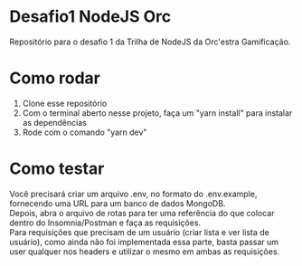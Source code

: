 # Desafio1 NodeJS Orc

Repositório para o desafio 1 da Trilha de NodeJS da Orc'estra Gamificação.

# Como rodar

1. Clone esse repositório
2. Com o terminal aberto nesse projeto, faça um "yarn install" para instalar as dependências
3. Rode com o comando "yarn dev"

# Como testar

Você precisará criar um arquivo .env, no formato do .env.example, fornecendo uma URL para um banco de dados MongoDB. <br>
Depois, abra o arquivo de rotas para ter uma referência do que colocar dentro do Insomnia/Postman e faça as requisições. <br>
Para requisições que precisam de um usuário (criar lista e ver lista de usuário), como ainda não foi implementada essa parte, basta passar um user qualquer nos headers e utilizar o mesmo em ambas as requisições.
